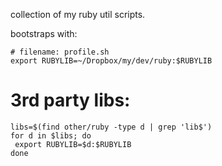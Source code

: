 collection of my ruby util scripts.

bootstraps with:

	# filename: profile.sh
	export RUBYLIB=~/Dropbox/my/dev/ruby:$RUBYLIB
	
  # 3rd party libs:
  
	libs=$(find other/ruby -type d | grep 'lib$')
	for d in $libs; do 
	 export RUBYLIB=$d:$RUBYLIB 
	done
